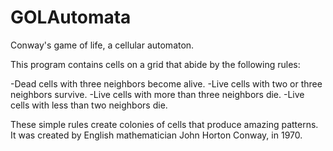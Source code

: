 # GOLAutomata
Conway's game of life, a cellular automaton.

This program contains cells on a grid that abide by the following rules:

-Dead cells with three neighbors become alive.
-Live cells with two or three neighbors survive.
-Live cells with more than three neighbors die.
-Live cells with less than two neighbors die.

These simple rules create colonies of cells that produce amazing patterns.
It was created by English mathematician John Horton Conway, in 1970.
